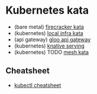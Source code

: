 # Kubernetes kata

* (bare metal) [firecracker kata](./01_firecracker/README.md)
* (kubernetes) [local infra kata](./02_local_k8s_infra/README.md)
* (api gateway) [gloo api gateway](./03_local_gloo_apigw/README.md)
* (kubernetes) [knative serving](./04_knative_serving/README.md)
* (kubernetes) TODO [mesh kata](https://github.com/mrl5/kubernetes-kata/issues/5)

## Cheatsheet

* [kubectl cheatsheet](https://kubernetes.io/docs/reference/kubectl/cheatsheet/)
